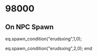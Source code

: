 # 98000


## On NPC Spawn

eq.spawn_condition("erudsxing",1,0);

eq.spawn_condition("erudsxing",2,0);
end